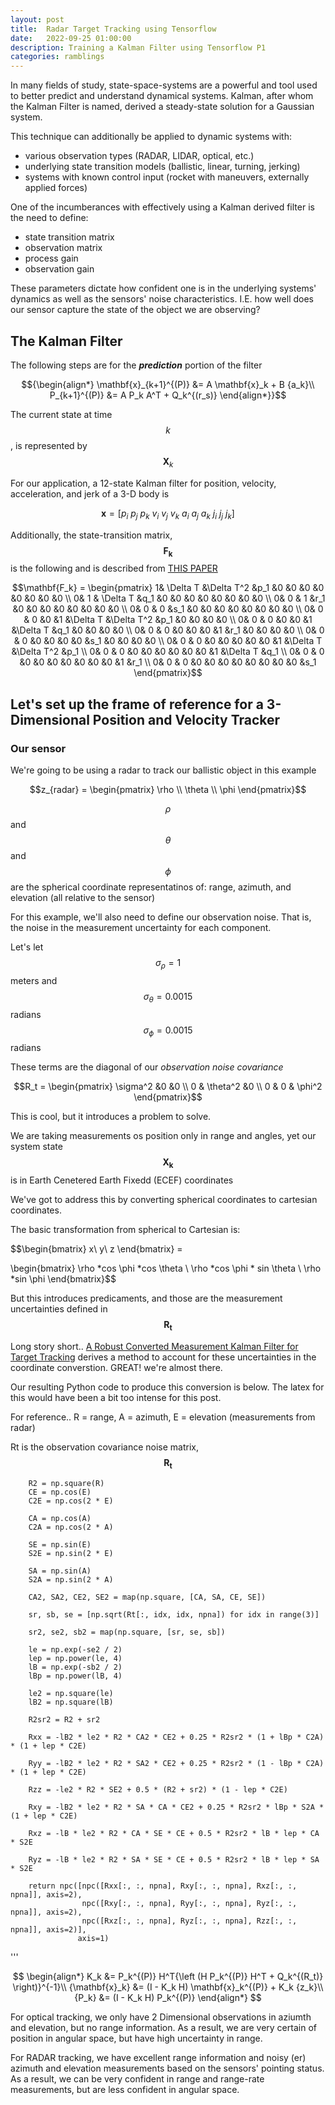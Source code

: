 ```yaml
---
layout: post
title:  Radar Target Tracking using Tensorflow
date:   2022-09-25 01:00:00
description: Training a Kalman Filter using Tensorflow P1
categories: ramblings
---
```


In many fields of study, state-space-systems are a powerful and tool used to better predict and understand dynamical systems.
Kalman, after whom the Kalman Filter is named, derived a steady-state solution for a Gaussian system.

This technique can additionally be applied to dynamic systems with:
- various observation types (RADAR, LIDAR, optical, etc.)
- underlying state transition models (ballistic, linear, turning, jerking)
- systems with known control input (rocket with maneuvers, externally applied forces)

One of the incumberances with effectively using a Kalman derived filter is the need to define:
 - state transition matrix
 - observation matrix
 - process gain
 - observation gain

These parameters dictate how confident one is in the underlying systems' dynamics as well as the sensors' noise characteristics.
I.E. how well does our sensor capture the state of the object we are observing?

The Kalman Filter
-
The following steps are for the **_prediction_** portion of the filter

$${\begin{align*}
\mathbf{x}_{k+1}^{(P)} &= A \mathbf{x}_k + B {a_k}\\
P_{k+1}^{(P)} &= A P_k A^T + Q_k^{(r_s)}
\end{align*}}$$


The current state at time $$k$$, is represented by $$\mathbf{X}_{k}$$

For our application, a 12-state Kalman filter for position, velocity, acceleration, and jerk of a 3-D body is

$$\mathbf{x} = [p_i \ p_j \ p_k \ v_i \ v_j \ v_k \ a_i \ a_j \ a_k \ j_i \ j_j \ j_k]$$

Additionally, the state-transition matrix, $$\mathbf{F_k}$$ is the following and is described from [THIS PAPER](https://www.researchgate.net/publication/3002819_A_jerk_model_to_tracking_highly_maneuvering_targets)

$$\mathbf{F_k} = \begin{pmatrix}
 1&  \Delta T &\Delta T^2  &p_1  &0  &0  &0  &0  &0  &0  &0  &0 \\ 
 0&  1        & \Delta T   &q_1  &0  &0  &0  &0  &0  &0  &0  &0 \\ 
 0&  0        &  1         &r_1  &0  &0  &0  &0  &0  &0  &0  &0 \\ 
 0&  0        &  0         &s_1  &0  &0  &0  &0  &0  &0  &0  &0 \\ 
 0&  0        &  0         &0    &1  &\Delta T  &\Delta T^2  &p_1  &0  &0  &0  &0 \\ 
 0&  0        &  0         &0    &0  &1  &\Delta T  &q_1  &0  &0  &0  &0 \\ 
 0&  0        &  0         &0    &0  &0  &1  &r_1  &0  &0  &0  &0 \\ 
 0&  0        &  0         &0    &0  &0  &0  &s_1  &0  &0  &0  &0 \\ 
 0&  0        &  0         &0    &0  &0  &0  &0  &1  &\Delta T  &\Delta T^2  &p_1 \\ 
 0&  0        &  0         &0    &0  &0  &0  &0  &0  &1  &\Delta T  &q_1 \\ 
 0&  0        &  0         &0    &0  &0  &0  &0  &0  &0  &1  &r_1 \\ 
 0&  0        &  0         &0    &0  &0  &0  &0  &0  &0  &0  &s_1 
\end{pmatrix}$$

Let's set up the frame of reference for a 3-Dimensional Position and Velocity Tracker
-

### Our sensor

We're going to be using a radar to track our ballistic object in this example

$$z_{radar} = 
\begin{pmatrix}
\rho  \\
\theta  \\
\phi
\end{pmatrix}$$

$$\rho$$ and $$\theta$$ and $$\phi$$ are the spherical coordinate representatinos of: range, azimuth, and elevation (all relative to the sensor)

For this example, we'll also need to define our observation noise. That is, the noise in the measurement uncertainty for each component.

Let's let $$\sigma_{\rho} = 1$$ meters and $$\sigma_{\theta} = 0.0015$$ radians $$\sigma_{\phi} = 0.0015$$ radians

These terms are the diagonal of our _observation noise covariance_

$$R_t = 
\begin{pmatrix}
\sigma^2 &0  &0 \\ 
0 &  \theta^2 &0 \\ 
0 &  0 & \phi^2
\end{pmatrix}$$

This is cool, but it introduces a problem to solve.

We are taking measurements os position only in range and angles, yet our system state $$\mathbf{X_k}$$ is in Earth Cenetered Earth Fixedd (ECEF) coordinates

We've got to address this by converting spherical coordinates to cartesian coordinates.

The basic transformation from spherical to Cartesian is:

$$\begin{bmatrix}
x\\ 
y\\ 
z
\end{bmatrix} =

\begin{bmatrix}
\rho *cos \phi *cos \theta \\ 
\rho *cos \phi * sin \theta \\
\rho *sin \phi
\end{bmatrix}$$

But this introduces predicaments, and those are the measurement uncertainties defined in $$\mathbf{R_t}$$

Long story short.. [A Robust Converted Measurement Kalman Filter for Target Tracking](https://hal.archives-ouvertes.fr/hal-01081009/document) derives a method to account for these uncertainties in the coordinate converstion.
GREAT! we're almost there.

Our resulting Python code to produce this conversion is below. The latex for this would have been a bit too intense for this post.

For reference.. R = range, A = azimuth, E = elevation (measurements from radar)

Rt is the observation covariance noise matrix, $$\mathbf{R_t}$$


        R2 = np.square(R)
        CE = np.cos(E)
        C2E = np.cos(2 * E)

        CA = np.cos(A)
        C2A = np.cos(2 * A)

        SE = np.sin(E)
        S2E = np.sin(2 * E)

        SA = np.sin(A)
        S2A = np.sin(2 * A)

        CA2, SA2, CE2, SE2 = map(np.square, [CA, SA, CE, SE])

        sr, sb, se = [np.sqrt(Rt[:, idx, idx, npna]) for idx in range(3)]

        sr2, se2, sb2 = map(np.square, [sr, se, sb])

        le = np.exp(-se2 / 2)
        lep = np.power(le, 4)
        lB = np.exp(-sb2 / 2)
        lBp = np.power(lB, 4)

        le2 = np.square(le)
        lB2 = np.square(lB)

        R2sr2 = R2 + sr2

        Rxx = -lB2 * le2 * R2 * CA2 * CE2 + 0.25 * R2sr2 * (1 + lBp * C2A) * (1 + lep * C2E)

        Ryy = -lB2 * le2 * R2 * SA2 * CE2 + 0.25 * R2sr2 * (1 - lBp * C2A) * (1 + lep * C2E)

        Rzz = -le2 * R2 * SE2 + 0.5 * (R2 + sr2) * (1 - lep * C2E)

        Rxy = -lB2 * le2 * R2 * SA * CA * CE2 + 0.25 * R2sr2 * lBp * S2A * (1 + lep * C2E)

        Rxz = -lB * le2 * R2 * CA * SE * CE + 0.5 * R2sr2 * lB * lep * CA * S2E

        Ryz = -lB * le2 * R2 * SA * SE * CE + 0.5 * R2sr2 * lB * lep * SA * S2E

        return npc([npc([Rxx[:, :, npna], Rxy[:, :, npna], Rxz[:, :, npna]], axis=2),
                    npc([Rxy[:, :, npna], Ryy[:, :, npna], Ryz[:, :, npna]], axis=2),
                    npc([Rxz[:, :, npna], Ryz[:, :, npna], Rzz[:, :, npna]], axis=2)],
                   axis=1)
'''

$$
\begin{align*}
 K_k &= P_k^{(P)} H^T{\left (H P_k^{(P)} H^T + Q_k^{(R_t)} \right)}^{-1}\\
{\mathbf{x}_k} &= (I - K_k H) \mathbf{x}_k^{(P)} + K_k {z_k}\\
{P_k} &= (I - K_k H) P_k^{(P)}
\end{align*}
$$




For optical tracking, we only have 2 Dimensional observations in aziumth and elevation, but no range information.
As a result, we are very certain of position in angular space, but have high uncertainty in range.

For RADAR tracking, we have excellent range information and noisy (er) azimuth and elevation measurements based on the sensors' pointing status.
As a result, we can be very confident in range and range-rate measurements, but are less confident in angular space.



